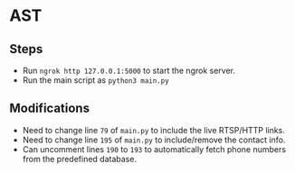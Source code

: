 # AST

## Steps

- Run ```ngrok http 127.0.0.1:5000``` to start the ngrok server.
- Run the main script as ```python3 main.py```

## Modifications

- Need to change line `79` of `main.py` to include the live RTSP/HTTP links.
- Need to change line `195` of  `main.py` to include/remove the contact info.
- Can uncomment lines `190` to `193` to automatically fetch phone numbers from the predefined database.
